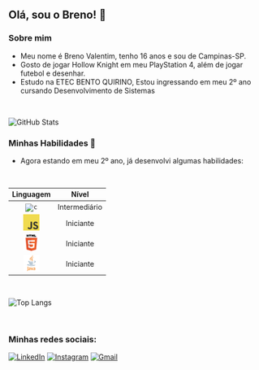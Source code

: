 ## Olá, sou o Breno! 👋
<h3>Sobre mim</h3>
<ul>
  <li>Meu nome é Breno Valentim, tenho 16 anos e sou de Campinas-SP.</li>
  <li>Gosto de jogar Hollow Knight em meu PlayStation 4, além de jogar futebol e desenhar.</li>
  <li>Estudo na ETEC BENTO QUIRINO, Estou ingressando em meu 2º ano cursando Desenvolvimento de Sistemas</li>
</ul>
<br>

![GitHub Stats](https://github-readme-stats.vercel.app/api?username=Baumzin&theme=transparent&bg_color=000&border_color=30A3DC&show_icons=true&icon_color=30A3DC&title_color=E94D5F&text_color=FFF)
<br>

<h3>Minhas Habilidades 🚀</h3>
<ul>
  <li>Agora estando em meu 2º ano, já desenvolvi algumas habilidades: </li>
</ul>
<br>

Linguagem | Nível
:--------:|:-----:
<code><img height="32" src="https://cdn.iconscout.com/icon/free/png-512/c-programming-569564.png" alt="c"/></code>         |Intermediário
<code><img height="32" src="https://raw.githubusercontent.com/github/explore/80688e429a7d4ef2fca1e82350fe8e3517d3494d/topics/javascript/javascript.png" alt="Javascript"/></code>|Iniciante
<code><img height="32" src="https://raw.githubusercontent.com/github/explore/80688e429a7d4ef2fca1e82350fe8e3517d3494d/topics/html/html.png" alt="HTML5"/></code>      |Iniciante
<code><img height="32" src="https://raw.githubusercontent.com/github/explore/80688e429a7d4ef2fca1e82350fe8e3517d3494d/topics/java/java.png" alt="Java"/></code>       |Iniciante
<br>

![Top Langs](https://github-readme-stats-git-masterrstaa-rickstaa.vercel.app/api/top-langs/?username=Baumzin&bg_color=000&border_color=30A3DC&title_color=E94D5F&text_color=FFF)

<br>
<h3><b>Minhas redes sociais:</b></h3>

[![LinkedIn](https://img.shields.io/badge/LinkedIn-0077B5?style=for-the-badge&logo=linkedin&logoColor=white)](https://www.linkedin.com/in/breno-valentim-2752a4310/)
[![Instagram](https://img.shields.io/badge/-Instagram-%23E4405F?style=for-the-badge&logo=instagram&logoColor=white)](https://www.instagram.com/baumzin/)
[![Gmail](https://img.shields.io/badge/Gmail-333333?style=for-the-badge&logo=gmail&logoColor=red)](mailto:brenosuvale@gmail.com)



